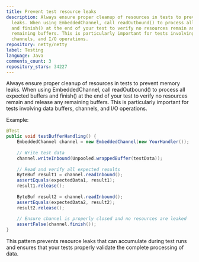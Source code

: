 ```yaml
---
title: Prevent test resource leaks
description: Always ensure proper cleanup of resources in tests to prevent memory
  leaks. When using EmbeddedChannel, call readOutbound() to process all expected buffers
  and finish() at the end of your test to verify no resources remain and release any
  remaining buffers. This is particularly important for tests involving data buffers,
  channels, and I/O operations.
repository: netty/netty
label: Testing
language: Java
comments_count: 3
repository_stars: 34227
---
```


Always ensure proper cleanup of resources in tests to prevent memory leaks. When using EmbeddedChannel, call readOutbound() to process all expected buffers and finish() at the end of your test to verify no resources remain and release any remaining buffers. This is particularly important for tests involving data buffers, channels, and I/O operations.

Example:
```java
@Test
public void testBufferHandling() {
    EmbeddedChannel channel = new EmbeddedChannel(new YourHandler());
    
    // Write test data
    channel.writeInbound(Unpooled.wrappedBuffer(testData));
    
    // Read and verify all expected results
    ByteBuf result1 = channel.readInbound();
    assertEquals(expectedData1, result1);
    result1.release();
    
    ByteBuf result2 = channel.readInbound();
    assertEquals(expectedData2, result2);
    result2.release();
    
    // Ensure channel is properly closed and no resources are leaked
    assertFalse(channel.finish());
}
```

This pattern prevents resource leaks that can accumulate during test runs and ensures that your tests properly validate the complete processing of data.